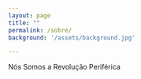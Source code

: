 ```yaml
---
layout: page
title: ""
permalink: /sobre/
background: '/assets/background.jpg'

---
```

Nós Somos a Revolução Periférica


